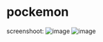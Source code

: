 # pockemon
screenshoot:
![image](https://user-images.githubusercontent.com/79710659/232344676-09677582-02d3-42e2-bd67-195e990c6403.png)
![image](https://user-images.githubusercontent.com/79710659/232344716-67dce34c-67da-4fab-8529-75f7f2be8f3f.png)

